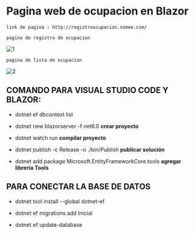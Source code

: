 # Pagina web de ocupacion en Blazor
~~~
link de pagina : http://registroocupacion.somee.com/
~~~
~~~ 
pagina de registro de ocupacion
~~~
![1](https://user-images.githubusercontent.com/65502311/188183398-7d97927e-873f-4533-9a72-280c37c152ef.PNG)
~~~ 
pagina de lista de ocupacion
~~~
![2](https://user-images.githubusercontent.com/65502311/188183555-df51e077-9af2-4632-b696-1c777c252834.PNG)

## COMANDO PARA VISUAL STUDIO CODE Y BLAZOR:

* dotnet ef dbcontext list

* dotnet new blazorserver -f net6.0   **crear proyecto**

* dotnet watch run  **compilar proyecto**

* dotnet publish -c Release -o ./bin/Publish  **publicar solución**

* dotnet add package Microsoft.EntityFrameworkCore.tools  **agregar libreria Tools**


## PARA CONECTAR LA BASE DE DATOS

* dotnet tool install --global dotnet-ef 

* dotnet ef migrations add Inicial  

* dotnet ef update-database    
